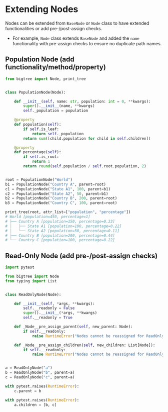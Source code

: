 # Extending Nodes

Nodes can be extended from `BaseNode` or `Node` class to have extended functionalities or add pre-/post-assign checks.

 - For example, `Node` class extends `BaseNode` and added the ``name`` functionality with pre-assign checks to ensure no duplicate path names.

## Population Node (add functionality/method/property)

```python hl_lines="10-20"
from bigtree import Node, print_tree


class PopulationNode(Node):

    def __init__(self, name: str, population: int = 0, **kwargs):
        super().__init__(name, **kwargs)
        self._population = population

    @property
    def population(self):
        if self.is_leaf:
            return self._population
        return sum([child.population for child in self.children])

    @property
    def percentage(self):
        if self.is_root:
            return 1
        return round(self.population / self.root.population, 2)


root = PopulationNode("World")
b1 = PopulationNode("Country A", parent=root)
c1 = PopulationNode("State A1", 100, parent=b1)
c2 = PopulationNode("State A2", 50, parent=b1)
b2 = PopulationNode("Country B", 200, parent=root)
b3 = PopulationNode("Country C", 100, parent=root)

print_tree(root, attr_list=["population", "percentage"])
# World [population=450, percentage=1]
# ├── Country A [population=150, percentage=0.33]
# │   ├── State A1 [population=100, percentage=0.22]
# │   └── State A2 [population=50, percentage=0.11]
# ├── Country B [population=200, percentage=0.44]
# └── Country C [population=100, percentage=0.22]
```

## Read-Only Node (add pre-/post-assign checks)

```python hl_lines="14-20"
import pytest

from bigtree import Node
from typing import List


class ReadOnlyNode(Node):

    def __init__(self, *args, **kwargs):
        self.__readonly = False
        super().__init__(*args, **kwargs)
        self.__readonly = True

    def _Node__pre_assign_parent(self, new_parent: Node):
        if self.__readonly:
            raise RuntimeError("Nodes cannot be reassigned for ReadOnlyNode")

    def _Node__pre_assign_children(self, new_children: List[Node]):
        if self.__readonly:
            raise RuntimeError("Nodes cannot be reassigned for ReadOnlyNode")


a = ReadOnlyNode("a")
b = ReadOnlyNode("b", parent=a)
c = ReadOnlyNode("c", parent=a)

with pytest.raises(RuntimeError):
    c.parent = b

with pytest.raises(RuntimeError):
    a.children = [b, c]
```
